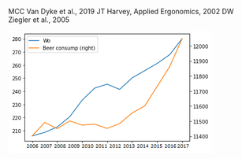 MCC Van Dyke et al., 2019
JT Harvey, Applied Ergonomics, 2002
DW Ziegler et al., 2005


![](asas.png)
